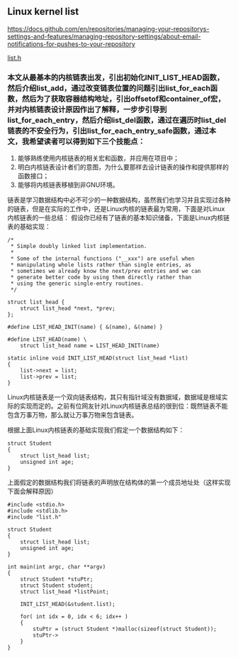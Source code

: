 ## Linux kernel list   
https://docs.github.com/en/repositories/managing-your-repositorys-settings-and-features/managing-repository-settings/about-email-notifications-for-pushes-to-your-repository
   
[list.h](https://cs.android.com/android/kernel/superproject/+/common-android-mainline:test/ltp/testcases/realtime/include/list.h)

### 本文从最基本的内核链表出发，引出初始化INIT_LIST_HEAD函数，然后介绍list_add，通过改变链表位置的问题引出list_for_each函数，然后为了获取容器结构地址，引出offsetof和container_of宏，并对内核链表设计原因作出了解释，一步步引导到list_for_each_entry，然后介绍list_del函数，通过在遍历时list_del链表的不安全行为，引出list_for_each_entry_safe函数，通过本文，我希望读者可以得到如下三个技能点：

1. 能够熟练使用内核链表的相关宏和函数，并应用在项目中；
2. 明白内核链表设计者们的意图，为什么要那样去设计链表的操作和提供那样的函数接口；
3. 能够将内核链表移植到非GNU环境。

链表是学习数据结构中必不可少的一种数据结构，虽然我们也学习并且实现过各种的链表，但是在实际的工作中，还是Linux内核的链表最为常用，下面是对Linux内核链表的一些总结：
假设你已经有了链表的基本知识储备，下面是Linux内核链表的基础实现：

```
/*
 * Simple doubly linked list implementation.
 *
 * Some of the internal functions ("__xxx") are useful when
 * manipulating whole lists rather than single entries, as
 * sometimes we already know the next/prev entries and we can
 * generate better code by using them directly rather than
 * using the generic single-entry routines.
 */

struct list_head {
	struct list_head *next, *prev;
};

#define LIST_HEAD_INIT(name) { &(name), &(name) }

#define LIST_HEAD(name) \
	struct list_head name = LIST_HEAD_INIT(name)

static inline void INIT_LIST_HEAD(struct list_head *list)
{
	list->next = list;
	list->prev = list;
}
```

Linux内核链表是一个双向链表结构，其只有指针域没有数据域，数据域是根域实际的实现而定的。之前有位网友针对Linux内核链表总结的很到位：既然链表不能包含万事万物，那么就让万事万物来包含链表。

根据上面Linux内核链表的基础实现我们假定一个数据结构如下：

```
struct Student
{
    struct list_head list;
    unsigned int age;
}
```

上面假定的数据结构我们将链表的声明放在结构体的第一个成员地址处（这样实现下面会解释原因）

```
#include <stdio.h>
#include <stdlib.h>
#include "list.h"

struct Student
{
    struct list_head list;
    unsigned int age;
}

int main(int argc, char **argv)
{
    struct Student *stuPtr;
    struct Student student;
    struct list_head *listPoint;

    INIT_LIST_HEAD(&student.list);

    for( int idx = 0, idx < 6; idx++ )
    {
        stuPtr = (struct Student *)malloc(sizeof(struct Student));
        stuPtr->
    }
}
```